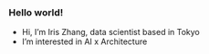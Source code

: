 ### Hello world!
- Hi, I’m Iris Zhang, data scientist based in Tokyo
- I’m interested in AI x Architecture


<!---
#### Projects involved as structural designer

[Matsubara City Library](http://www.trc-matsubara.jp/) (Apr 2018 ~ Feb 2019)

<p float="left">
<img src="https://cdn.shortpixel.ai/client/to_avif,q_glossy,ret_img/https://paperc.info/views/uploads/2020/08/2020K23.001-1400x933.jpg" alt="drawing" width="200"/>
<img src="https://cdn.shortpixel.ai/client/to_avif,q_glossy,ret_img/https://paperc.info/views/uploads/2020/08/2020K23.032-1400x933.jpg" alt="drawing" width="200"/>
</p>



IrisZhang2019/IrisZhang2019 is a ✨ special ✨ repository because its `README.md` (this file) appears on your GitHub profile.
You can click the Preview link to take a look at your changes.
--->
